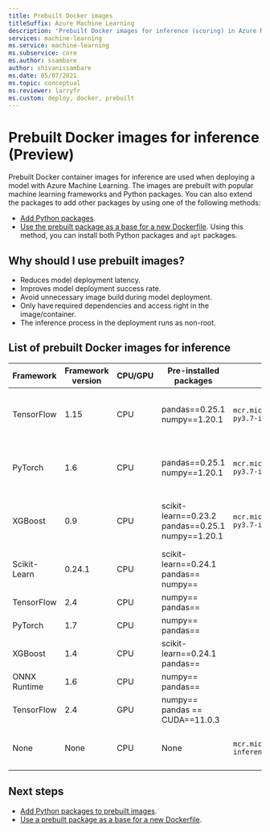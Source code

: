 ```yaml
---
title: Prebuilt Docker images
titleSuffix: Azure Machine Learning
description: 'Prebuilt Docker images for inference (scoring) in Azure Machine Learning'
services: machine-learning
ms.service: machine-learning
ms.subservice: core
ms.author: ssambare
author: shivanissambare
ms.date: 05/07/2021
ms.topic: conceptual
ms.reviewer: larryfr
ms.custom: deploy, docker, prebuilt
---
```


# Prebuilt Docker images for inference (Preview)

Prebuilt Docker container images for inference are used when deploying a model with Azure Machine Learning.  The images are prebuilt with popular machine learning frameworks and Python packages. You can also extend the packages to add other packages by using one of the following methods:

* [Add Python packages](how-to-prebuilt-docker-images-inference-python-extensibility.md).
* [Use the prebuilt package as a base for a new Dockerfile](how-to-extend-prebuilt-docker-images-inference.md). Using this method, you can install both Python packages and `apt` packages.

## Why should I use prebuilt images?

* Reduces model deployment latency.
* Improves model deployment success rate.
* Avoid unnecessary image build during model deployment.
* Only have required dependencies and access right in the image/container. 
* The inference process in the deployment runs as non-root.
## List of prebuilt Docker images for inference 

Framework | Framework version | CPU/GPU | Pre-installed packages | Image path | Curated environment
--- | --- | --- | --- | --- | --- |
TensorFlow | 1.15 | CPU | pandas==0.25.1 <br/> numpy==1.20.1 | `mcr.microsoft.com/azureml/tensorflow1.15-py3.7-inference-cpu:latest` | AzureML-TensorFlow-1.15-Inference-CPU  |
PyTorch | 1.6 | CPU | pandas==0.25.1 <br/> numpy==1.20.1 | `mcr.microsoft.com/azureml/pytorch1.6-py3.7-inference-cpu:latest` | AzureML-PyTorch-1.6-Inference-CPU |
XGBoost | 0.9 | CPU | scikit-learn==0.23.2 <br/> pandas==0.25.1 <br/> numpy==1.20.1 | `mcr.microsoft.com/azureml/xgboost0.9-py3.7-inference-cpu:latest` | AzureML-XGBoost-0.9-Inference-CPU |
Scikit-Learn | 0.24.1 | CPU | scikit-learn==0.24.1 <br/> pandas== <br/> numpy== | | |
TensorFlow | 2.4 | CPU | numpy== <br/> pandas== | | |
PyTorch | 1.7 | CPU | numpy== <br/> pandas== | | |
XGBoost | 1.4 | CPU | scikit-learn==0.24.1 </br> pandas== | | |
ONNX Runtime | 1.6 | CPU | numpy== </br> pandas== | | |
TensorFlow | 2.4 | GPU | numpy== </br> pandas == </br> CUDA==11.0.3 | | |
None | None | CPU | None | `mcr.microsoft.com/azureml/minimal-py3.7-inference-cpu:latest` | AzureML-Minimal-Inference-CPU  |

## Next steps

* [Add Python packages to prebuilt images](how-to-prebuilt-docker-images-inference-python-extensibility.md).
* [Use a prebuilt package as a base for a new Dockerfile](how-to-extend-prebuilt-docker-images-inference.md).